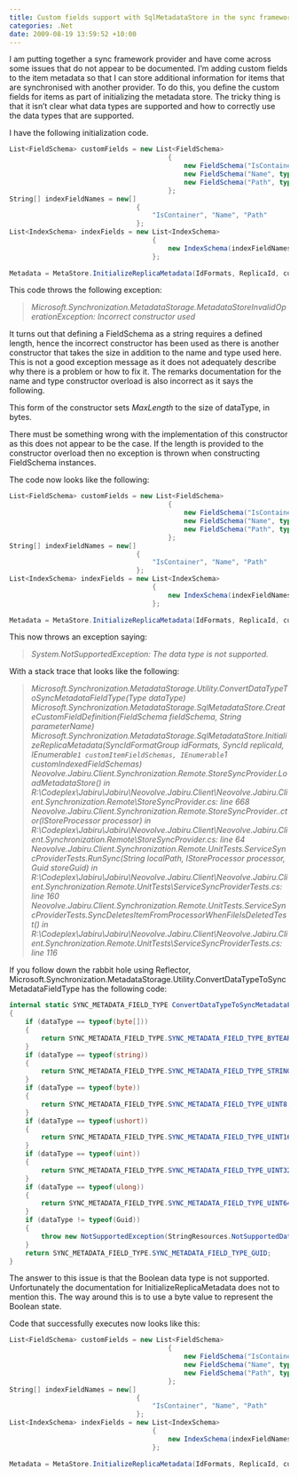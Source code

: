 ```yaml
---
title: Custom fields support with SqlMetadataStore in the sync framework
categories: .Net
date: 2009-08-19 13:59:52 +10:00
---
```


I am putting together a sync framework provider and have come across some issues that do not appear to be documented. I’m adding custom fields to the item metadata so that I can store additional information for items that are synchronised with another provider. To do this, you define the custom fields for items as part of initializing the metadata store. The tricky thing is that it isn’t clear what data types are supported and how to correctly use the data types that are supported.

I have the following initialization code.

<!--more-->

```csharp
List<FieldSchema> customFields = new List<FieldSchema>
                                        {
                                            new FieldSchema("IsContainer", typeof(Boolean)),
                                            new FieldSchema("Name", typeof(String)),
                                            new FieldSchema("Path", typeof(String))
                                        };
String[] indexFieldNames = new[]
                                {
                                    "IsContainer", "Name", "Path"
                                };
List<IndexSchema> indexFields = new List<IndexSchema>
                                    {
                                        new IndexSchema(indexFieldNames, true)
                                    };
    
Metadata = MetaStore.InitializeReplicaMetadata(IdFormats, ReplicaId, customFields, indexFields);
```

This code throws the following exception:

> _Microsoft.Synchronization.MetadataStorage.MetadataStoreInvalidOperationException: Incorrect constructor used_

It turns out that defining a FieldSchema as a string requires a defined length, hence the incorrect constructor has been used as there is another constructor that takes the size in addition to the name and type used here. This is not a good exception message as it does not adequately describe why there is a problem or how to fix it. The remarks documentation for the name and type constructor overload is also incorrect as it says the following.

This form of the constructor sets _MaxLength_ to the size of dataType, in bytes.

There must be something wrong with the implementation of this constructor as this does not appear to be the case. If the length is provided to the constructor overload then no exception is thrown when constructing FieldSchema instances.

The code now looks like the following:

```csharp
List<FieldSchema> customFields = new List<FieldSchema>
                                        {
                                            new FieldSchema("IsContainer", typeof(Boolean)),
                                            new FieldSchema("Name", typeof(String), 256),
                                            new FieldSchema("Path", typeof(String), 256)
                                        };
String[] indexFieldNames = new[]
                                {
                                    "IsContainer", "Name", "Path"
                                };
List<IndexSchema> indexFields = new List<IndexSchema>
                                    {
                                        new IndexSchema(indexFieldNames, true)
                                    };
    
Metadata = MetaStore.InitializeReplicaMetadata(IdFormats, ReplicaId, customFields, indexFields);
```

This now throws an exception saying:

> _System.NotSupportedException: The data type is not supported._

With a stack trace that looks like the following:

> _Microsoft.Synchronization.MetadataStorage.Utility.ConvertDataTypeToSyncMetadataFieldType(Type dataType) 
> Microsoft.Synchronization.MetadataStorage.SqlMetadataStore.CreateCustomFieldDefinition(FieldSchema fieldSchema, String parameterName) 
> Microsoft.Synchronization.MetadataStorage.SqlMetadataStore.InitializeReplicaMetadata(SyncIdFormatGroup idFormats, SyncId replicaId, IEnumerable`1 customItemFieldSchemas, IEnumerable`1 customIndexedFieldSchemas) 
> Neovolve.Jabiru.Client.Synchronization.Remote.StoreSyncProvider.LoadMetadataStore() in R:\Codeplex\Jabiru\Jabiru\Neovolve.Jabiru.Client\Neovolve.Jabiru.Client.Synchronization.Remote\StoreSyncProvider.cs: line 668 
> Neovolve.Jabiru.Client.Synchronization.Remote.StoreSyncProvider..ctor(IStoreProcessor processor) in R:\Codeplex\Jabiru\Jabiru\Neovolve.Jabiru.Client\Neovolve.Jabiru.Client.Synchronization.Remote\StoreSyncProvider.cs: line 64 
> Neovolve.Jabiru.Client.Synchronization.Remote.UnitTests.ServiceSyncProviderTests.RunSync(String localPath, IStoreProcessor processor, Guid storeGuid) in R:\Codeplex\Jabiru\Jabiru\Neovolve.Jabiru.Client\Neovolve.Jabiru.Client.Synchronization.Remote.UnitTests\ServiceSyncProviderTests.cs: line 160 
> Neovolve.Jabiru.Client.Synchronization.Remote.UnitTests.ServiceSyncProviderTests.SyncDeletesItemFromProcessorWhenFileIsDeletedTest() in R:\Codeplex\Jabiru\Jabiru\Neovolve.Jabiru.Client\Neovolve.Jabiru.Client.Synchronization.Remote.UnitTests\ServiceSyncProviderTests.cs: line 116_
  
If you follow down the rabbit hole using Reflector, Microsoft.Synchronization.MetadataStorage.Utility.ConvertDataTypeToSyncMetadataFieldType has the following code:

```csharp
internal static SYNC_METADATA_FIELD_TYPE ConvertDataTypeToSyncMetadataFieldType(Type dataType)
{
    if (dataType == typeof(byte[]))
    {
        return SYNC_METADATA_FIELD_TYPE.SYNC_METADATA_FIELD_TYPE_BYTEARRAY;
    }
    if (dataType == typeof(string))
    {
        return SYNC_METADATA_FIELD_TYPE.SYNC_METADATA_FIELD_TYPE_STRING;
    }
    if (dataType == typeof(byte))
    {
        return SYNC_METADATA_FIELD_TYPE.SYNC_METADATA_FIELD_TYPE_UINT8;
    }
    if (dataType == typeof(ushort))
    {
        return SYNC_METADATA_FIELD_TYPE.SYNC_METADATA_FIELD_TYPE_UINT16;
    }
    if (dataType == typeof(uint))
    {
        return SYNC_METADATA_FIELD_TYPE.SYNC_METADATA_FIELD_TYPE_UINT32;
    }
    if (dataType == typeof(ulong))
    {
        return SYNC_METADATA_FIELD_TYPE.SYNC_METADATA_FIELD_TYPE_UINT64;
    }
    if (dataType != typeof(Guid))
    {
        throw new NotSupportedException(StringResources.NotSupportedDataType);
    }
    return SYNC_METADATA_FIELD_TYPE.SYNC_METADATA_FIELD_TYPE_GUID;
}
```

The answer to this issue is that the Boolean data type is not supported. Unfortunately the documentation for InitializeReplicaMetadata does not to mention this. The way around this is to use a byte value to represent the Boolean state.

Code that successfully executes now looks like this:

```csharp
List<FieldSchema> customFields = new List<FieldSchema>
                                        {
                                            new FieldSchema("IsContainer", typeof(Byte)),
                                            new FieldSchema("Name", typeof(String), 256),
                                            new FieldSchema("Path", typeof(String), 256)
                                        };
String[] indexFieldNames = new[]
                                {
                                    "IsContainer", "Name", "Path"
                                };
List<IndexSchema> indexFields = new List<IndexSchema>
                                    {
                                        new IndexSchema(indexFieldNames, true)
                                    };
    
Metadata = MetaStore.InitializeReplicaMetadata(IdFormats, ReplicaId, customFields, indexFields);
```
